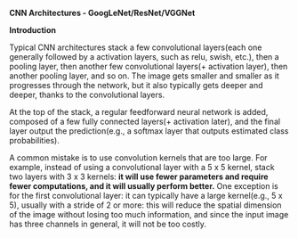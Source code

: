 **CNN Architectures - GoogLeNet/ResNet/VGGNet**

**Introduction**

Typical CNN architectures stack a few convolutional layers(each one generally followed by a activation layers, such as relu, swish, etc.), then a pooling layer, then another few convolutional layers(+ activation layer), then another pooling layer, and so on. The image gets smaller and smaller as it progresses through the network, but it also typically gets deeper and deeper, thanks to the convolutional layers.

At the top of the stack, a regular feedforward neural network is added, composed of a few fully connected layers(+ activation later), and the final layer output the prediction(e.g., a softmax layer that outputs estimated class probabilities).

A common mistake is to use convolution kernels that are too large. For example, instead of using a convolutional layer with a 5 x 5 kernel, stack two layers with 3 x 3 kernels: **it will use fewer parameters and require fewer computations, and it will usually perform better.** One exception is for the first convolutional layer: it can typically have a large kernel(e.g., 5 x 5), usually with a stride of 2 or more: this will reduce the spatial dimension of the image without losing too much information, and since the input image has three channels in general, it will not be too costly.

 